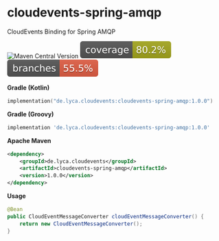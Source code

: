 # cloudevents-spring-amqp
CloudEvents Binding for Spring AMQP

![Maven Central Version](https://img.shields.io/maven-central/v/de.lyca.cloudevents/cloudevents-spring-amqp)
[![Coverage](.github/badges/jacoco.svg)](https://github.com/lyca/cloudevents-spring-amqp/actions/workflows/gradle.yml)
[![Branches](.github/badges/branches.svg)](https://github.com/lyca/cloudevents-spring-amqp/actions/workflows/gradle.yml)

**Gradle (Kotlin)**

```kotlin
implementation("de.lyca.cloudevents:cloudevents-spring-amqp:1.0.0")
```

**Gradle (Groovy)**

```groovy
implementation 'de.lyca.cloudevents:cloudevents-spring-amqp:1.0.0'
```

**Apache Maven**

```xml
<dependency>
    <groupId>de.lyca.cloudevents</groupId>
    <artifactId>cloudevents-spring-amqp</artifactId>
    <version>1.0.0</version>
</dependency>
```

**Usage**

```java
@Bean
public CloudEventMessageConverter cloudEventMessageConverter() {
    return new CloudEventMessageConverter();
}
```